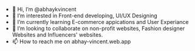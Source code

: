 - 👋 Hi, I’m @abhaykvincent
- 👀 I’m interested in Front-end developing, UI/UX Designing
- 🌱 I’m currently learning E-commerce appications and User Experiance
- 💞️ I’m looking to collaborate on non-profit websites, Fashion designer Websites and Influencers' websites.
- 📫 How to reach me on abhay-vincent.web.app

<!---
abhaykvincent/abhaykvincent is a ✨ special ✨ repository because its `README.md` (this file) appears on your GitHub profile.
You can click the Preview link to take a look at your changes.
--->
